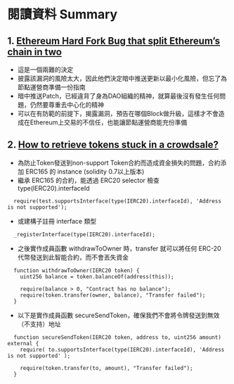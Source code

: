 # 閱讀資料 Summary
## 1. [Ethereum Hard Fork Bug that split Ethereum’s chain in two](https://www.coindesk.com/tech/2020/11/11/ethereums-unannounced-hard-fork-was-trying-to-prevent-the-very-disruption-it-caused/)
  - 這是一個兩難的決定
  - 披露該漏洞的風險太大，因此他們決定暗中推送更新以最小化風險，但忘了為節點運營商準備一份指南
  - 暗中推送Patch，已經違背了身為DAO組織的精神，就算最後沒有發生任何問題，仍然要尊重去中心化的精神
  - 可以在有防範的前提下，揭露漏洞，預告在哪個Block做升級，這樣才不會造成在Ethereum上交易的不信任，也能讓節點運營商能充份準備

## 2. [How to retrieve tokens stuck in a crowdsale?](https://forum.openzeppelin.com/t/how-to-retrieve-tokens-stuck-in-a-crowdsale/3959)
  - 為防止Token發送到non-support Token合約而造成資金損失的問題，合約添加 ERC165 的 instance (solidity 0.7以上版本)
  - 繼承 ERC165 的合約，能透過 ERC20 selector 檢查 type(IERC20).interfaceId
```
  require(test.supportsInterface(type(IERC20).interfaceId), 'Address is not supported');
```
  - 或建構子註冊 interface 類型
```
  _registerInterface(type(IERC20).interfaceId);
```
  - 之後實作成員函數 withdrawToOwner 時，transfer 就可以將任何 ERC-20 代幣發送到此智能合約，而不會丟失資金
```
  function withdrawToOwner(IERC20 token) {
    uint256 balance = token.balanceOf(address(this));

    require(balance > 0, "Contract has no balance");
    require(token.transfer(owner, balance), "Transfer failed");    
  }
```
  - 以下是實作成員函數 secureSendToken，確保我們不會將令牌發送到無效（不支持）地址
```
  function secureSendToken(IERC20 token, address to, uint256 amount) external {
    require( to.supportsInterface(type(IERC20).interfaceId), 'Address is not supported' );

    require(token.transfer(to, amount), "Transfer failed");
  }
```

